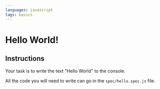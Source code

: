 ```yaml
---
languages: javascript
tags: basics
---
```


# Hello World!

## Instructions

Your task is to  write the text "Hello World" to the console.

All the code you will need to write can go in the `spec/hello.spec.js` file.
